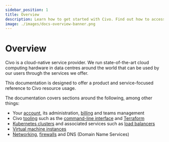 ```yaml
---
sidebar_position: 1
title: Overview
description: Learn how to get started with Civo. Find out how to access & manage your Civo resources, incl. instances, Kubernetes clusters, and networking resources.
image: ./images/docs-overview-banner.png
---
```


<head>
  <title>Civo Services Overview Doc | Civo Documentation</title>
</head>

# Overview

Civo is a cloud-native service provider. We run state-of-the-art cloud computing hardware in data centres around the world that can be used by our users through the services we offer.

This documentation is designed to offer a product and service-focused reference to Civo resource usage.

The documentation covers sections around the following, among other things:

- Your [account](../account/signing-up.md), its administration, [billing](../account/billing.md) and teams management
- Civo [tooling](../overview/tools-overview.md) such as the [command-line interface](../overview/civo-cli.md) and [Terraform](../overview/terraform.md)
- [Kubernetes clusters](../kubernetes/index.md) and associated services such as [load balancers](../kubernetes/load-balancers.md)
- [Virtual machine instances](../compute/index.md)
- [Networking](../networking/index.md), [firewalls](../networking/firewalls.md) and DNS (Domain Name Services)
